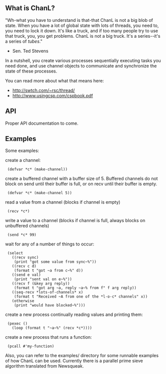 What is ChanL?
--------------

"Wh-what you have to understand is that-that ChanL is not a big blob of state. When you have a lot
of global state with lots of threads, you need to, you need to lock it down. It's like a truck, and
if too many people try to use that truck, you, you get problems.  ChanL is not a big truck. It's a
series--it's a series of *tubes*."
  - Sen. Ted Stevens

In a nutshell, you create various processes sequentially executing tasks you need done,
and use channel objects to communicate and synchronize the state of these processes.

You can read more about what that means here:
- http://swtch.com/~rsc/thread/
- http://www.usingcsp.com/cspbook.pdf

API
---
Proper API documentation to come.

Examples
--------

Some examples:

create a channel:

     (defvar *c* (make-channel))

create a buffered channel with a buffer size of 5. Buffered channels do not block on
send until their buffer is full, or on recv until their buffer is empty.

     (defvar *c* (make-channel 5))

read a value from a channel (blocks if channel is empty)

     (recv *c*)

write a value to a channel (blocks if channel is full, always blocks on unbuffered channels)

     (send *c* 99)

wait for any of a number of things to occur:

     (select
       ((recv sync)
        (print "got some value from sync~%"))
       ((recv c d)
        (format t "got ~a from c~%" d))
       ((send e val)
        (print "sent val on e~%"))
       ((recv f (&key arg reply))
        (format t "got arg ~a, reply ~a~% from f" f arg reply))
       ((seq-recv *lots-of-channels* x)
        (format t "Received ~A from one of the *l-o-c* channels" x))
       (otherwise
        (print "would have blocked~%")))

create a new process continually reading values and printing them:

     (pexec ()
       (loop (format t "~a~%" (recv *c*))))

create a new process that runs a function:

     (pcall #'my-function)

Also, you can refer to the examples/ directory for some runnable examples of
how ChanL can be used. Currently there is a parallel prime sieve algorithm
translated from Newsqueak.
